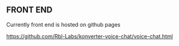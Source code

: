 ## FRONT END

Currently front end is hosted on github pages 

https://github.com/Rbl-Labs/konverter-voice-chat/voice-chat.html

